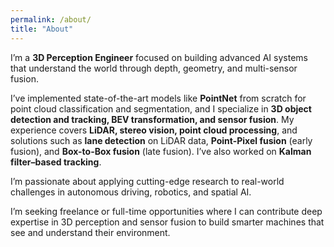 ```yaml
---
permalink: /about/
title: "About"
---
```


I’m a **3D Perception Engineer** focused on building advanced AI systems that understand the world through depth, geometry, and multi-sensor fusion.

I’ve implemented state-of-the-art models like **PointNet** from scratch for point cloud classification and segmentation, and I specialize in **3D object detection and tracking, BEV transformation, and sensor fusion**. My experience covers **LiDAR, stereo vision, point cloud processing**, and solutions such as **lane detection** on LiDAR data, **Point-Pixel fusion** (early fusion), and **Box-to-Box fusion** (late fusion). I’ve also worked on **Kalman filter–based tracking**.

I’m passionate about applying cutting-edge research to real-world challenges in autonomous driving, robotics, and spatial AI.

I’m seeking freelance or full-time opportunities where I can contribute deep expertise in 3D perception and sensor fusion to build smarter machines that see and understand their environment.
